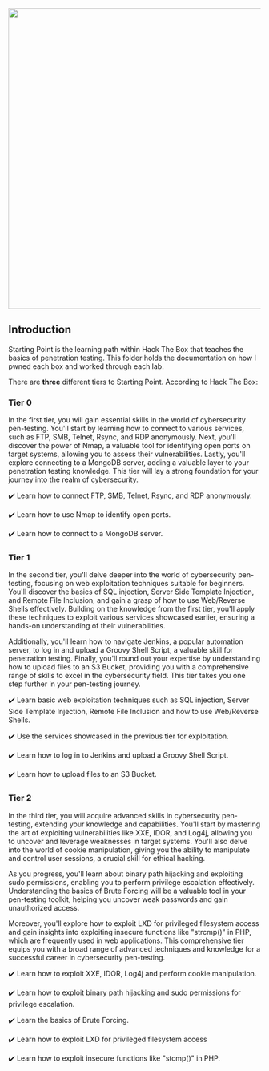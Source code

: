 <img src="https://i.imgur.com/MY56QuF.png" length="600" width="600">
<br>

## Introduction
Starting Point is the learning path within Hack The Box that teaches the basics of penetration testing. This folder holds the documentation on how I pwned each box and worked through each lab.

There are **three** different tiers to Starting Point. According to Hack The Box:

### Tier 0
In the first tier, you will gain essential skills in the world of cybersecurity pen-testing. You'll start by learning how to connect to various services, such as FTP, SMB, Telnet, Rsync, and RDP anonymously. Next, you'll discover the power of Nmap, a valuable tool for identifying open ports on target systems, allowing you to assess their vulnerabilities. Lastly, you'll explore connecting to a MongoDB server, adding a valuable layer to your penetration testing knowledge. This tier will lay a strong foundation for your journey into the realm of cybersecurity.

✔️ Learn how to connect FTP, SMB, Telnet, Rsync, and RDP anonymously.

✔️ Learn how to use Nmap to identify open ports.

✔️ Learn how to connect to a MongoDB server.

### Tier 1
In the second tier, you'll delve deeper into the world of cybersecurity pen-testing, focusing on web exploitation techniques suitable for beginners. You'll discover the basics of SQL injection, Server Side Template Injection, and Remote File Inclusion, and gain a grasp of how to use Web/Reverse Shells effectively. Building on the knowledge from the first tier, you'll apply these techniques to exploit various services showcased earlier, ensuring a hands-on understanding of their vulnerabilities.

Additionally, you'll learn how to navigate Jenkins, a popular automation server, to log in and upload a Groovy Shell Script, a valuable skill for penetration testing. Finally, you'll round out your expertise by understanding how to upload files to an S3 Bucket, providing you with a comprehensive range of skills to excel in the cybersecurity field. This tier takes you one step further in your pen-testing journey.

✔️ Learn basic web exploitation techniques such as SQL injection, Server Side Template Injection, Remote File Inclusion and how to use Web/Reverse Shells.

✔️ Use the services showcased in the previous tier for exploitation.

✔️ Learn how to log in to Jenkins and upload a Groovy Shell Script.

✔️ Learn how to upload files to an S3 Bucket.

### Tier 2
In the third tier, you will acquire advanced skills in cybersecurity pen-testing, extending your knowledge and capabilities. You'll start by mastering the art of exploiting vulnerabilities like XXE, IDOR, and Log4j, allowing you to uncover and leverage weaknesses in target systems. You'll also delve into the world of cookie manipulation, giving you the ability to manipulate and control user sessions, a crucial skill for ethical hacking.

As you progress, you'll learn about binary path hijacking and exploiting sudo permissions, enabling you to perform privilege escalation effectively. Understanding the basics of Brute Forcing will be a valuable tool in your pen-testing toolkit, helping you uncover weak passwords and gain unauthorized access.

Moreover, you'll explore how to exploit LXD for privileged filesystem access and gain insights into exploiting insecure functions like "strcmp()" in PHP, which are frequently used in web applications. This comprehensive tier equips you with a broad range of advanced techniques and knowledge for a successful career in cybersecurity pen-testing.

✔️ Learn how to exploit XXE, IDOR, Log4j and perform cookie manipulation.

✔️ Learn how to exploit binary path hijacking and sudo permissions for privilege escalation.

✔️ Learn the basics of Brute Forcing.

✔️ Learn how to exploit LXD for privileged filesystem access

✔️ Learn how to exploit insecure functions like "stcmp()" in PHP.

